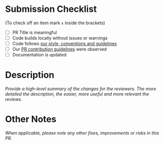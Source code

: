 # Submission Checklist
(To check off an item mark `x` inside the brackets)
- [ ] PR Title is meaningful
- [ ] Code builds locally without issues or warnings
- [ ] Code follows [our style, conventions and guidelines](https://dev.azure.com/diflexmo/Knowledge%20Base/_wiki/wikis/Wiki/434/Coding-style)
- [ ] Our [PR contribution guidelines](https://dev.azure.com/diflexmo/Knowledge%20Base/_wiki/wikis/Wiki/454/Pull-Request-Contribution-Guidelines) were observed
- [ ] Documentation is updated

# Description
_Provide a high-level summary of the changes for the reviewers. The more detailed the description, the easier, more useful and more relevant the reviews._

# Other Notes
 _When applicable, please note any other fixes, improvements or risks in this PR._